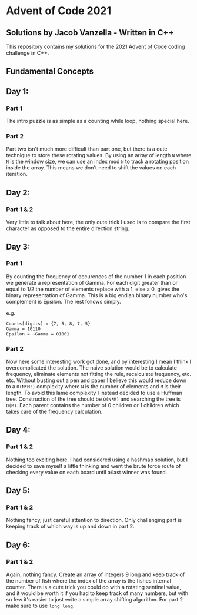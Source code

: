 # Advent of Code 2021
## Solutions by Jacob Vanzella - Written in C++

This repository contains my solutions for the 2021 [Advent of Code](https://adventofcode.com/) coding challenge in C++.

## Fundamental Concepts

## Day 1:
### Part 1
The intro puzzle is as simple as a counting while loop, nothing special here.
### Part 2
Part two isn't much more difficult than part one, but there is a cute technique to store these rotating values. By using an array of length `N` where `N` is the window size, we can use an index mod `N` to track a rotating position inside the array. This means we don't need to shift the values on each iteration.

## Day 2:
### Part 1 & 2
Very little to talk about here, the only cute trick I used is to compare the first character as opposed to the entire direction string.

## Day 3:
### Part 1
By counting the frequency of occurences of the number 1 in each position we generate a representation of Gamma. For each digit greater than or equal to 1/2 the number of elements replace with a 1, else a 0, gives the binary representation of Gamma. This is a big endian binary number who's complement is Epsilon. The rest follows simply.

e.g.
```
Counts[digits] = {7, 5, 8, 7, 5}
Gamma = 10110
Epsilon = ~Gamma = 01001
```
### Part 2
Now here some interesting work got done, and by interesting I mean I think I overcomplicated the solution. The naive solution would be to calculate frequency, eliminate elements not fitting the rule, recalculate frequency, etc. etc. Without busting out a pen and paper I believe this would reduce down to a `O(N*M!)` complexity where `N` is the number of elements and `M` is their length. To avoid this lame complexity I instead decided to use a Huffman tree. Construction of the tree should be `O(N*M)` and searching the tree is `O(M)`. Each parent contains the number of 0 children or 1 children which takes care of the frequency calculation.

## Day 4:
### Part 1 & 2
Nothing too exciting here. I had considered using a hashmap solution, but I decided to save myself a little thinking and went the brute force route of checking every value on each board until a/last winner was found.

## Day 5:
### Part 1 & 2
Nothing fancy, just careful attention to direction. Only challenging part is keeping track of which way is up and down in part 2.

## Day 6:
### Part 1 & 2
Again, nothing fancy. Create an array of integers 9 long and keep track of the number of fish where the index of the array is the fishes internal counter. There is a cute trick you could do with a rotating sentinel value, and it would be worth it if you had to keep track of many numbers, but with so few it's easier to just write a simple array shifting algorithm. For part 2 make sure to use `long long`.